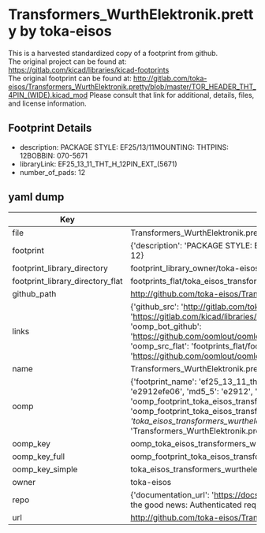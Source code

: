 # Transformers_WurthElektronik.pretty by toka-eisos  
This is a harvested standardized copy of a footprint from github.  
The original project can be found at:  
https://gitlab.com/kicad/libraries/kicad-footprints  
The original footprint can be found at:
http://gitlab.com/toka-eisos/Transformers_WurthElektronik.pretty/blob/master/TOR_HEADER_THT_4PIN_(WIDE).kicad_mod
Please consult that link for additional, details, files, and license information.  
## Footprint Details
* description: PACKAGE STYLE: EF25/13/11MOUNTING: THTPINS: 12BOBBIN: 070-5671  
* libraryLink: EF25_13_11_THT_H_12PIN_EXT_(5671)  
* number_of_pads: 12  
## yaml dump  
| Key | Value |  
| --- | --- |  
| file | Transformers_WurthElektronik.pretty/EF25_13_11_THT_H_12PIN_EXT_(5671).kicad_mod |  
| footprint | {'description': 'PACKAGE STYLE: EF25/13/11MOUNTING: THTPINS: 12BOBBIN: 070-5671', 'libraryLink': 'EF25_13_11_THT_H_12PIN_EXT_(5671)', 'number_of_pads': 12} |  
| footprint_library_directory | footprint_library_owner/toka-eisos_Transformers_WurthElektronik.pretty |  
| footprint_library_directory_flat | footprints_flat/toka_eisos_transformers_wurthelektronik_ef25_13_11_tht_h_12pin_ext_(5671)/working |  
| github_path | http://github.com/toka-eisos/Transformers_WurthElektronik.pretty/blob/master/EF25_13_11_THT_H_12PIN_EXT_(5671).kicad_mod |  
| links | {'github_src': 'http://gitlab.com/toka-eisos/Transformers_WurthElektronik.pretty/blob/master/TOR_HEADER_THT_4PIN_(WIDE).kicad_mod', 'github_src_repo': 'https://gitlab.com/kicad/libraries/kicad-footprints', 'oomp_bot': 'footprints/toka_eisos_transformers_wurthelektronik_ef25_13_11_tht_h_12pin_ext_(5671)/working', 'oomp_bot_github': 'https://github.com/oomlout/oomlout_oomp_footprint_bot/tree/main/footprints/toka_eisos_transformers_wurthelektronik_ef25_13_11_tht_h_12pin_ext_(5671)/working', 'oomp_src_flat': 'footprints_flat/footprints_flat/toka_eisos_transformers_wurthelektronik_ef25_13_11_tht_h_12pin_ext_(5671)/working', 'oomp_src_flat_github': 'https://github.com/oomlout/oomlout_oomp_footprint_src/tree/main/footprints_flat/toka_eisos_transformers_wurthelektronik_ef25_13_11_tht_h_12pin_ext_(5671)/working'} |  
| name | Transformers_WurthElektronik.pretty |  
| oomp | {'footprint_name': 'ef25_13_11_tht_h_12pin_ext_(5671)', 'library_name': 'transformers_wurthelektronik', 'md5': 'e2912efe06912b2b016dead275c778af', 'md5_10': 'e2912efe06', 'md5_5': 'e2912', 'md5_6': 'e2912e', 'oomp_key': 'oomp_toka_eisos_transformers_wurthelektronik_ef25_13_11_tht_h_12pin_ext_(5671)', 'oomp_key_extra': 'oomp_footprint_toka_eisos_transformers_wurthelektronik_ef25_13_11_tht_h_12pin_ext_(5671)', 'oomp_key_full': 'oomp_footprint_toka_eisos_transformers_wurthelektronik_ef25_13_11_tht_h_12pin_ext_(5671)_e2912e', 'oomp_key_simple': 'toka_eisos_transformers_wurthelektronik_ef25_13_11_tht_h_12pin_ext_(5671)', 'original_filename': 'Transformers_WurthElektronik.pretty/EF25_13_11_THT_H_12PIN_EXT_(5671).kicad_mod', 'owner_name': 'toka_eisos'} |  
| oomp_key | oomp_toka_eisos_transformers_wurthelektronik_ef25_13_11_tht_h_12pin_ext_(5671) |  
| oomp_key_full | oomp_footprint_toka_eisos_transformers_wurthelektronik_ef25_13_11_tht_h_12pin_ext_(5671) |  
| oomp_key_simple | toka_eisos_transformers_wurthelektronik_ef25_13_11_tht_h_12pin_ext_(5671) |  
| owner | toka-eisos |  
| repo | {'documentation_url': 'https://docs.github.com/rest/overview/resources-in-the-rest-api#rate-limiting', 'message': "API rate limit exceeded for 84.66.173.59. (But here's the good news: Authenticated requests get a higher rate limit. Check out the documentation for more details.)"} |  
| url | http://github.com/toka-eisos/Transformers_WurthElektronik.pretty |  

